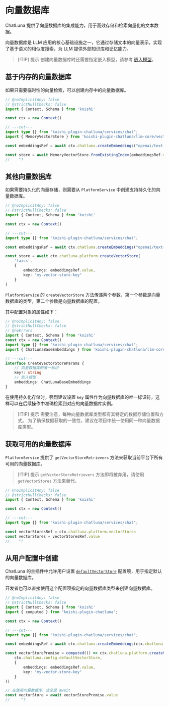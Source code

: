 # 向量数据库

ChatLuna 提供了向量数据库的集成能力，用于高效存储和检索向量化的文本数据。

向量数据库是 LLM 应用的核心基础设施之一，它通过存储文本的向量表示，实现了基于语义的相似度搜索，为 LLM 提供外部知识库和记忆能力。

> [!TIP] 提示
> 创建向量数据库时还需要指定嵌入模型，请参考 [嵌入模型](/development/call-core-services/embedding-model)。

## 基于内存的向量数据库

如果只需要临时性的向量检索，可以创建内存中的向量数据库。

```ts twoslash
// @noImplicitAny: false
// @strictNullChecks: false
import { Context, Schema } from 'koishi'

const ctx = new Context()

// ---cut---
import type {} from "koishi-plugin-chatluna/services/chat";
import { MemoryVectorStore } from 'koishi-plugin-chatluna/llm-core/vectorstores'

const embeddingsRef = await ctx.chatluna.createEmbeddings("openai/text-embedding-3-small")

const store = await MemoryVectorStore.fromExistingIndex(embeddingsRef.value)
//    ^?
```

## 其他向量数据库

如果需要持久化的向量存储，则需要从 `PlatformService` 中创建支持持久化的向量数据库。

```ts twoslash
// @noImplicitAny: false
// @strictNullChecks: false
import { Context, Schema } from 'koishi'

const ctx = new Context()

// ---cut---
import type {} from "koishi-plugin-chatluna/services/chat";

const embeddingsRef = await ctx.chatluna.createEmbeddings("openai/text-embedding-3-small")

const store = await ctx.chatluna.platform.createVectorStore(
    'faiss',
    {
        embeddings: embeddingsRef.value,
        key: "my-vector-store-key"
    }
)
```

`PlatformService` 的 `createVectorStore` 方法传递两个参数，第一个参数是向量数据库的类型，第二个参数是向量数据库的配置。

其中配置对象的属性如下：

```ts twoslash
// @noImplicitAny: false
// @strictNullChecks: false
// @noErrors
import { Context, Schema } from 'koishi'
const ctx = new Context()
import type {} from "koishi-plugin-chatluna/services/chat";
import { ChatLunaBaseEmbeddings } from 'koishi-plugin-chatluna/llm-core/platform/model'

// ---cut---
interface CreateVectorStoreParams {
    // 向量数据库的唯一标识
    key?: string
    // 嵌入模型
    embeddings: ChatLunaBaseEmbeddings
}
```

在使用持久化存储时，强烈建议设置 `key` 属性作为向量数据库的唯一标识符，这样可以在后续操作中准确检索到对应的向量数据库实例。

> [!TIP] 提示
> 需要注意，每种向量数据库类型都有其特定的数据存储位置和方式。
> 为了确保数据获取的一致性，建议在项目中统一使用同一种向量数据库类型。

## 获取可用的向量数据库

`PlatformService` 提供了 `getVectorStoreRetrievers` 方法来获取当前平台下所有可用的向量数据库。

> [!TIP] 提示
> `getVectorStoreRetrievers` 方法即将被弃用，请使用 `getVectorStores` 方法来替代。

```ts twoslash
// @noImplicitAny: false
// @strictNullChecks: false
import { Context, Schema } from 'koishi'

const ctx = new Context()

// ---cut---
import type {} from "koishi-plugin-chatluna/services/chat";

const vectorStoresRef = ctx.chatluna.platform.vectorStores
const vectorStores = vectorStoresRef.value
//    ^?
```

## 从用户配置中创建

ChatLuna 的主插件中允许用户设置 [`defaultVectorStore`](../../guide/useful-configurations.md#defaultvectorstore) 配置项，用于指定默认的向量数据库。

开发者也可以直接使用这个配置项指定的向量数据库类型来创建向量数据库。

```ts twoslash
// @noImplicitAny: false
// @strictNullChecks: false
import { Context, Schema } from 'koishi'
import { computed } from "koishi-plugin-chatluna";

const ctx = new Context()

// ---cut---
import type {} from "koishi-plugin-chatluna/services/chat";

const embeddingsRef = await ctx.chatluna.createEmbeddings(ctx.chatluna.config.defaultEmbeddings)

const vectorStorePromise = computed(() => ctx.chatluna.platform.createVectorStore(
    ctx.chatluna.config.defaultVectorStore,
    {
        embeddings: embeddingsRef.value,
        key: "my-vector-store-key"
    }
))

// 在使用向量数据库，请总是 await
const vectorStore = await vectorStorePromise.value
//     ^?
```
